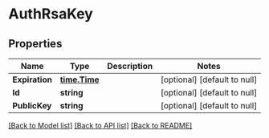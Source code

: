 # AuthRsaKey

## Properties
Name | Type | Description | Notes
------------ | ------------- | ------------- | -------------
**Expiration** | [**time.Time**](time.Time.md) |  | [optional] [default to null]
**Id** | **string** |  | [optional] [default to null]
**PublicKey** | **string** |  | [optional] [default to null]

[[Back to Model list]](../README.md#documentation-for-models) [[Back to API list]](../README.md#documentation-for-api-endpoints) [[Back to README]](../README.md)


